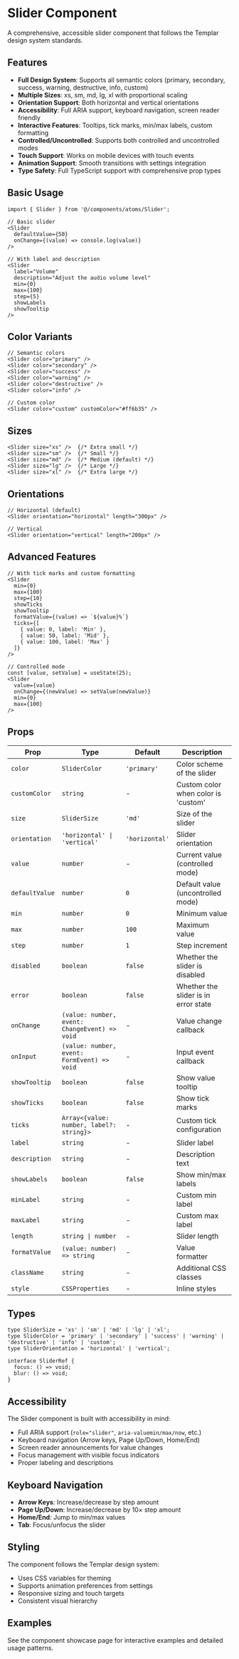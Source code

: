 # Slider Component

A comprehensive, accessible slider component that follows the Templar design system standards.

## Features

- **Full Design System**: Supports all semantic colors (primary, secondary, success, warning, destructive, info, custom)
- **Multiple Sizes**: xs, sm, md, lg, xl with proportional scaling
- **Orientation Support**: Both horizontal and vertical orientations
- **Accessibility**: Full ARIA support, keyboard navigation, screen reader friendly
- **Interactive Features**: Tooltips, tick marks, min/max labels, custom formatting
- **Controlled/Uncontrolled**: Supports both controlled and uncontrolled modes
- **Touch Support**: Works on mobile devices with touch events
- **Animation Support**: Smooth transitions with settings integration
- **Type Safety**: Full TypeScript support with comprehensive prop types

## Basic Usage

```tsx
import { Slider } from '@/components/atoms/Slider';

// Basic slider
<Slider 
  defaultValue={50}
  onChange={(value) => console.log(value)}
/>

// With label and description
<Slider
  label="Volume"
  description="Adjust the audio volume level"
  min={0}
  max={100}
  step={5}
  showLabels
  showTooltip
/>
```

## Color Variants

```tsx
// Semantic colors
<Slider color="primary" />
<Slider color="secondary" />
<Slider color="success" />
<Slider color="warning" />
<Slider color="destructive" />
<Slider color="info" />

// Custom color
<Slider color="custom" customColor="#ff6b35" />
```

## Sizes

```tsx
<Slider size="xs" />  {/* Extra small */}
<Slider size="sm" />  {/* Small */}
<Slider size="md" />  {/* Medium (default) */}
<Slider size="lg" />  {/* Large */}
<Slider size="xl" />  {/* Extra large */}
```

## Orientations

```tsx
// Horizontal (default)
<Slider orientation="horizontal" length="300px" />

// Vertical
<Slider orientation="vertical" length="200px" />
```

## Advanced Features

```tsx
// With tick marks and custom formatting
<Slider
  min={0}
  max={100}
  step={10}
  showTicks
  showTooltip
  formatValue={(value) => `${value}%`}
  ticks={[
    { value: 0, label: 'Min' },
    { value: 50, label: 'Mid' },
    { value: 100, label: 'Max' }
  ]}
/>

// Controlled mode
const [value, setValue] = useState(25);
<Slider
  value={value}
  onChange={(newValue) => setValue(newValue)}
  min={0}
  max={100}
/>
```

## Props

| Prop | Type | Default | Description |
|------|------|---------|-------------|
| `color` | `SliderColor` | `'primary'` | Color scheme of the slider |
| `customColor` | `string` | - | Custom color when color is 'custom' |
| `size` | `SliderSize` | `'md'` | Size of the slider |
| `orientation` | `'horizontal' \| 'vertical'` | `'horizontal'` | Slider orientation |
| `value` | `number` | - | Current value (controlled mode) |
| `defaultValue` | `number` | `0` | Default value (uncontrolled mode) |
| `min` | `number` | `0` | Minimum value |
| `max` | `number` | `100` | Maximum value |
| `step` | `number` | `1` | Step increment |
| `disabled` | `boolean` | `false` | Whether the slider is disabled |
| `error` | `boolean` | `false` | Whether the slider is in error state |
| `onChange` | `(value: number, event: ChangeEvent) => void` | - | Value change callback |
| `onInput` | `(value: number, event: FormEvent) => void` | - | Input event callback |
| `showTooltip` | `boolean` | `false` | Show value tooltip |
| `showTicks` | `boolean` | `false` | Show tick marks |
| `ticks` | `Array<{value: number, label?: string}>` | - | Custom tick configuration |
| `label` | `string` | - | Slider label |
| `description` | `string` | - | Description text |
| `showLabels` | `boolean` | `false` | Show min/max labels |
| `minLabel` | `string` | - | Custom min label |
| `maxLabel` | `string` | - | Custom max label |
| `length` | `string \| number` | - | Slider length |
| `formatValue` | `(value: number) => string` | - | Value formatter |
| `className` | `string` | - | Additional CSS classes |
| `style` | `CSSProperties` | - | Inline styles |

## Types

```tsx
type SliderSize = 'xs' | 'sm' | 'md' | 'lg' | 'xl';
type SliderColor = 'primary' | 'secondary' | 'success' | 'warning' | 'destructive' | 'info' | 'custom';
type SliderOrientation = 'horizontal' | 'vertical';

interface SliderRef {
  focus: () => void;
  blur: () => void;
}
```

## Accessibility

The Slider component is built with accessibility in mind:

- Full ARIA support (`role="slider"`, `aria-valuemin/max/now`, etc.)
- Keyboard navigation (Arrow keys, Page Up/Down, Home/End)
- Screen reader announcements for value changes
- Focus management with visible focus indicators
- Proper labeling and descriptions

## Keyboard Navigation

- **Arrow Keys**: Increase/decrease by step amount
- **Page Up/Down**: Increase/decrease by 10× step amount  
- **Home/End**: Jump to min/max values
- **Tab**: Focus/unfocus the slider

## Styling

The component follows the Templar design system:

- Uses CSS variables for theming
- Supports animation preferences from settings
- Responsive sizing and touch targets
- Consistent visual hierarchy

## Examples

See the component showcase page for interactive examples and detailed usage patterns.